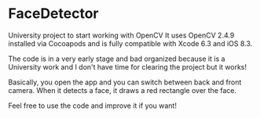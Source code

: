 # FaceDetector
University project to start working with OpenCV
It uses OpenCV 2.4.9 installed via Cocoapods and is fully compatible with Xcode 6.3 and iOS 8.3.

The code is in a very early stage and bad organized because it is a University work and I don't have time for clearing the project but it works!

Basically, you open the app and you can switch between back and front camera. When it detects a face, it draws a red rectangle over the face.

Feel free to use the code and improve it if you want!
